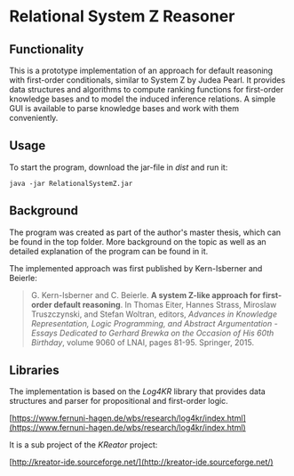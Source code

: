# Relational System Z Reasoner

## Functionality

This is a prototype implementation of an approach for default reasoning with first-order conditionals, similar to System Z by Judea Pearl. It provides data structures and algorithms to compute ranking functions for first-order knowledge bases and to model the induced inference relations. A simple GUI is available to parse knowledge bases and work with them conveniently.

## Usage

To start the program, download the jar-file in *dist* and run it:

```java -jar RelationalSystemZ.jar```

## Background

The program was created as part of the author's master thesis, which can be found in the top folder. More background on the topic as well as an detailed explanation of the program can be found in it. 

The implemented approach was first published by Kern-Isberner and Beierle:

> G. Kern-Isberner and C. Beierle. **A system Z-like approach for first-order default reasoning**. In Thomas Eiter, Hannes Strass, Miroslaw Truszczynski, and Stefan Woltran, editors, *Advances in Knowledge Representation, Logic Programming, and Abstract Argumentation - Essays Dedicated to Gerhard Brewka on the Occasion of His 60th Birthday*, volume 9060 of LNAI, pages 81-95. Springer, 2015.

## Libraries

The implementation is based on the *Log4KR* library that provides data structures and parser for propositional and first-order logic.

[https://www.fernuni-hagen.de/wbs/research/log4kr/index.html](https://www.fernuni-hagen.de/wbs/research/log4kr/index.html)

It is a sub project of the *KReator* project:

[http://kreator-ide.sourceforge.net/](http://kreator-ide.sourceforge.net/)